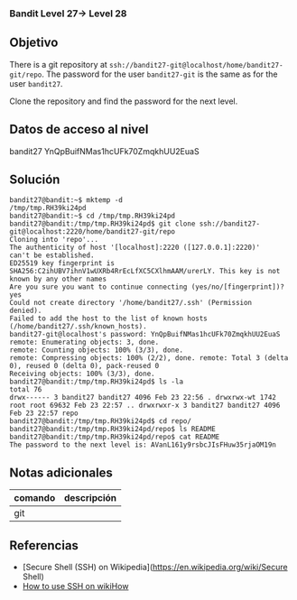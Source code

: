 ### Bandit Level 27→ Level 28

## Objetivo
There is a git repository at `ssh://bandit27-git@localhost/home/bandit27-git/repo`. The password for the user `bandit27-git` is the same as for the user `bandit27`.

Clone the repository and find the password for the next level.

## Datos de acceso al nivel
bandit27 
YnQpBuifNMas1hcUFk70ZmqkhUU2EuaS

## Solución
```
bandit27@bandit:~$ mktemp -d
/tmp/tmp.RH39ki24pd
bandit27@bandit:~$ cd /tmp/tmp.RH39ki24pd bandit27@bandit:/tmp/tmp.RH39ki24pd$ git clone ssh://bandit27- git@localhost:2220/home/bandit27-git/repo 
Cloning into 'repo'... 
The authenticity of host '[localhost]:2220 ([127.0.0.1]:2220)'
can't be established.
ED25519 key fingerprint is SHA256:C2ihUBV7ihnV1wUXRb4RrEcLfXC5CXlhmAAM/urerLY. This key is not known by any other names
Are you sure you want to continue connecting (yes/no/[fingerprint])? yes
Could not create directory '/home/bandit27/.ssh' (Permission
denied).
Failed to add the host to the list of known hosts (/home/bandit27/.ssh/known_hosts).
bandit27-git@localhost's password: YnQpBuifNMas1hcUFk70ZmqkhUU2EuaS 
remote: Enumerating objects: 3, done.
remote: Counting objects: 100% (3/3), done.
remote: Compressing objects: 100% (2/2), done. remote: Total 3 (delta 0), reused 0 (delta 0), pack-reused 0
Receiving objects: 100% (3/3), done. bandit27@bandit:/tmp/tmp.RH39ki24pd$ ls -la
total 76 
drwx------ 3 bandit27 bandit27 4096 Feb 23 22:56 . drwxrwx-wt 1742 root root 69632 Feb 23 22:57 .. drwxrwxr-x 3 bandit27 bandit27 4096 Feb 23 22:57 repo 
bandit27@bandit:/tmp/tmp.RH39ki24pd$ cd repo/ bandit27@bandit:/tmp/tmp.RH39ki24pd/repo$ ls README bandit27@bandit:/tmp/tmp.RH39ki24pd/repo$ cat README
The password to the next level is: AVanL161y9rsbcJIsFHuw35rjaOM19n

```
## Notas adicionales

| comando | descripción |
|-----|-----|
| git ||

## Referencias
- [Secure Shell (SSH) on Wikipedia](https://en.wikipedia.org/wiki/Secure Shell)
- [How to use SSH on wikiHow](https://www.wikihow.com/Use-SSh)